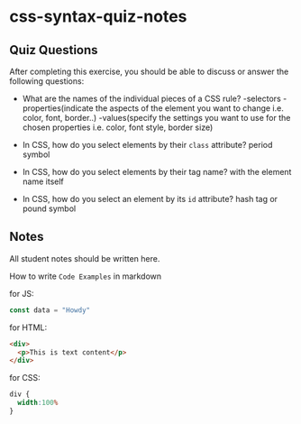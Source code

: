 # css-syntax-quiz-notes

## Quiz Questions

After completing this exercise, you should be able to discuss or answer the following questions:

- What are the names of the individual pieces of a CSS rule?
-selectors
-properties(indicate the aspects of the element you want to change i.e. color, font, border..)
-values(specify the settings you want to use for the chosen properties i.e. color, font style, border size)

- In CSS, how do you select elements by their `class` attribute?
period symbol

- In CSS, how do you select elements by their tag name?
with the element name itself

- In CSS, how do you select an element by its `id` attribute?
hash tag or pound symbol


## Notes

All student notes should be written here.


How to write `Code Examples` in markdown

for JS:
```javascript
const data = "Howdy"
```

for HTML:
```html
<div>
  <p>This is text content</p>
</div>
```

for CSS:
```css
div {
  width:100%
}
```
